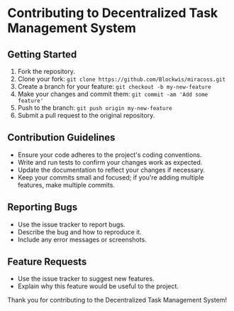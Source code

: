 # Contributing to Decentralized Task Management System

## Getting Started
1. Fork the repository.
2. Clone your fork: `git clone https://github.com/Blockwis/miracoss.git`
3. Create a branch for your feature: `git checkout -b my-new-feature`
4. Make your changes and commit them: `git commit -am 'Add some feature'`
5. Push to the branch: `git push origin my-new-feature`
6. Submit a pull request to the original repository.

## Contribution Guidelines
- Ensure your code adheres to the project's coding conventions.
- Write and run tests to confirm your changes work as expected.
- Update the documentation to reflect your changes if necessary.
- Keep your commits small and focused; if you're adding multiple features, make multiple commits.

## Reporting Bugs
- Use the issue tracker to report bugs.
- Describe the bug and how to reproduce it.
- Include any error messages or screenshots.

## Feature Requests
- Use the issue tracker to suggest new features.
- Explain why this feature would be useful to the project.

Thank you for contributing to the Decentralized Task Management System!
